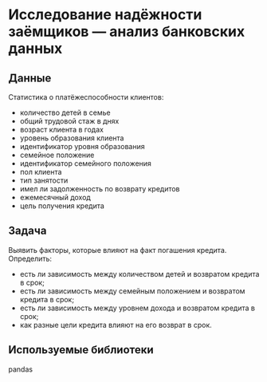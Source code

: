 # Исследование надёжности заёмщиков — анализ банковских данных
## Данные
Cтатистика о платёжеспособности клиентов:
- количество детей в семье
- общий трудовой стаж в днях
- возраст клиента в годах
- уровень образования клиента
- идентификатор уровня образования
- семейное положение
- идентификатор семейного положения
- пол клиента
- тип занятости
- имел ли задолженность по возврату кредитов
- ежемесячный доход
- цель получения кредита
## Задача
Выявить факторы, которые влияют на факт погашения кредита. Определить:
- есть ли зависимость между количеством детей и возвратом кредита в срок;
- есть ли зависимость между семейным положением и возвратом кредита в срок;
- есть ли зависимость между уровнем дохода и возвратом кредита в срок;
- как разные цели кредита влияют на его возврат в срок.
## Используемые библиотеки
pandas

